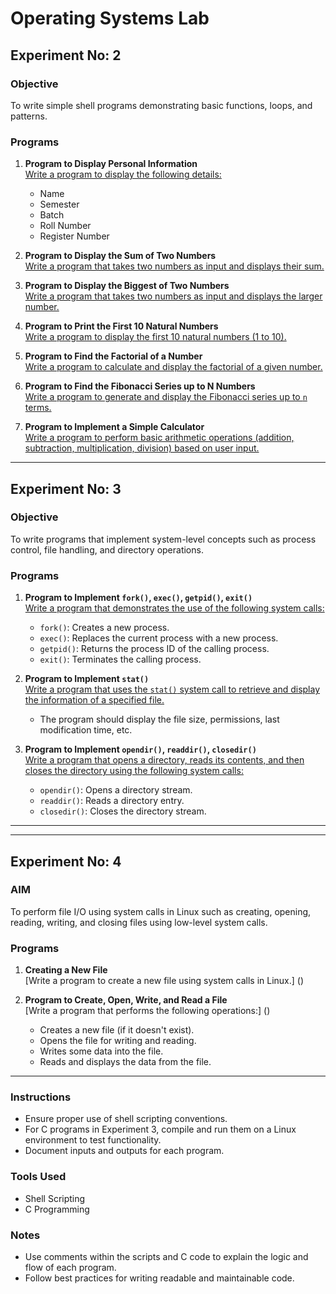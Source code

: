  # Operating Systems Lab  

## Experiment No: 2  

### Objective  
To write simple shell programs demonstrating basic functions, loops, and patterns.  

### Programs  

1. **Program to Display Personal Information**  
   [Write a program to display the following details:](https://github.com/abhinavomanakuttan/KTU-LAB-WORKS/blob/main/OS%20Lab/PROGRAMS/program1.sh)  
   - Name  
   - Semester  
   - Batch  
   - Roll Number  
   - Register Number  

2. **Program to Display the Sum of Two Numbers**  
   [Write a program that takes two numbers as input and displays their sum. ](https://github.com/abhinavomanakuttan/KTU-LAB-WORKS/blob/main/OS%20Lab/PROGRAMS/program2.sh) 

3. **Program to Display the Biggest of Two Numbers**  
   [Write a program that takes two numbers as input and displays the larger number.  ](https://github.com/abhinavomanakuttan/KTU-LAB-WORKS/blob/main/OS%20Lab/PROGRAMS/Biggest_of_2_num.sh)

4. **Program to Print the First 10 Natural Numbers**  
   [Write a program to display the first 10 natural numbers (1 to 10). ](https://github.com/abhinavomanakuttan/KTU-LAB-WORKS/blob/main/OS%20Lab/PROGRAMS/first_10_natural_numbers.sh) 

5. **Program to Find the Factorial of a Number**  
   [Write a program to calculate and display the factorial of a given number. ](https://github.com/abhinavomanakuttan/KTU-LAB-WORKS/blob/main/OS%20Lab/PROGRAMS/factorial.sh) 

6. **Program to Find the Fibonacci Series up to N Numbers**  
   [Write a program to generate and display the Fibonacci series up to `n` terms.](https://github.com/abhinavomanakuttan/KTU-LAB-WORKS/blob/main/OS%20Lab/PROGRAMS/Fibonacci_series.sh)  

7. **Program to Implement a Simple Calculator**  
   [Write a program to perform basic arithmetic operations (addition, subtraction, multiplication, division) based on user input. ](https://github.com/abhinavomanakuttan/KTU-LAB-WORKS/blob/main/OS%20Lab/PROGRAMS/simple_calculator.sh) 

---

## Experiment No: 3

### Objective  
To write programs that implement system-level concepts such as process control, file handling, and directory operations.

### Programs  

1. **Program to Implement `fork()`, `exec()`, `getpid()`, `exit()`**  
   [Write a program that demonstrates the use of the following system calls:](https://github.com/abhinavomanakuttan/KTU-LAB-WORKS/blob/main/OS%20Lab/PROGRAMS/program1.c)  
   - `fork()`: Creates a new process.
   - `exec()`: Replaces the current process with a new process.
   - `getpid()`: Returns the process ID of the calling process.
   - `exit()`: Terminates the calling process.

2. **Program to Implement `stat()`**  
   [Write a program that uses the `stat()` system call to retrieve and display the information of a specified file.](https://github.com/abhinavomanakuttan/KTU-LAB-WORKS/blob/main/OS%20Lab/PROGRAMS/program2.c)  
   - The program should display the file size, permissions, last modification time, etc.

3. **Program to Implement `opendir()`, `readdir()`, `closedir()`**  
   [Write a program that opens a directory, reads its contents, and then closes the directory using the following system calls:](https://github.com/abhinavomanakuttan/KTU-LAB-WORKS/blob/main/OS%20Lab/PROGRAMS/program3.c)  
   - `opendir()`: Opens a directory stream.
   - `readdir()`: Reads a directory entry.
   - `closedir()`: Closes the directory stream.

---

---

## Experiment No: 4

### AIM  
To perform file I/O using system calls in Linux such as creating, opening, reading, writing, and closing files using low-level system calls.

### Programs  

1. **Creating a New File**  
   [Write a program to create a new file using system calls in Linux.] ()

2. **Program to Create, Open, Write, and Read a File**  
   [Write a program that performs the following operations:]  ()
   - Creates a new file (if it doesn't exist).
   - Opens the file for writing and reading.
   - Writes some data into the file.
   - Reads and displays the data from the file.
  
---


### Instructions  
- Ensure proper use of shell scripting conventions.  
- For C programs in Experiment 3, compile and run them on a Linux environment to test functionality.  
- Document inputs and outputs for each program.  

### Tools Used  
- Shell Scripting  
- C Programming  

### Notes  
- Use comments within the scripts and C code to explain the logic and flow of each program.  
- Follow best practices for writing readable and maintainable code.  

